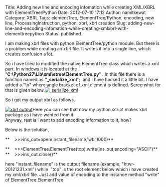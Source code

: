 Title: Adding new line and encoding infomation while creating XML/XBRL with ElementTree/Python
Date: 2012-07-10 17:12
Author: namitkewat
Category: XBRL
Tags: elementTree, ElementTree/Python, encoding, new line, ProcessingInstruction, python, xbrl, xbrl creation
Slug: adding-new-line-and-encoding-infomation-while-creating-xmlxbrl-with-elementtreepython
Status: published

I am making xbrl files with python ElementTree/python module. But there
is a problem while creating an xbrl file. It writes it into a single
line, which creates confusion a lot.

So i have tried to modified the native ElementTree class which writes a
xml  part. In windows it is located at the
"**C:\\Python27\\Lib\\xml\\etree\\ElementTree.py**" . In this file there
is a function named as **"\_serialize\_xml**";  and i have hacked it a
little bit. I have added a "\\n" where angle bracket of xml element is
defined. Screenshot for that is given
below.[![\_serialize\_xml](http://namitkewat.files.wordpress.com/2012/07/xbrl1.jpg "adding new line in xml while creating xml with ElementTree/python")](http://namitkewat.files.wordpress.com/2012/07/xbrl1.jpg)

So i got my output xbrl as follows.

[![xbrl
output](http://namitkewat.files.wordpress.com/2012/07/xbrl2.jpg "xbrl output")](http://namitkewat.files.wordpress.com/2012/07/xbrl2.jpg)Here
you can see that now my python script makes xbrl package as i have
wanted from it.  
Anyway, rest is i want to add encoding information to it, how?

Below is the solution,

**    \>\>\>ins\_out=open(instant\_filename,'wb',1000)**  

**    \>\>\>ElementTree.ElementTree(top).write(ins\_out,encoding="ASCII")**  
**    \>\>\>ins\_out.close()**

here "instant\_filename" is the output filename (example;
"htwr-20121231.xml") while  "top" is the root element below which i have
created my xml/xbrl file. Just add value of encoding to the instance
method "write" of ElementTree.ElementTree
